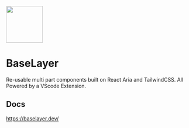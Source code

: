 <img src="https://github.com/zwgnr/BaseLayer/assets/86675944/e1403bd1-346f-4a21-8640-e58334ebd91f" width="100">

# BaseLayer

Re-usable multi part components built on React Aria and TailwindCSS. All Powered by a VScode Extension.

## Docs

https://baselayer.dev/

